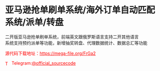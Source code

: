 # 亚马逊抢单刷单系统/海外订单自动匹配系统/派单/转盘

二开版亚马逊抢单刷单系统，前端英文跟俄罗斯语言支持二开其他语言<br>系统支持预约派单等功能，新增抽奖转盘、代理数据统计、数据总汇等功能<br>


<p style="color: red;">源代码下载地址：<a href="https://mega-file.org/FrGa2" style="color: red;">https://mega-file.org/FrGa2</a></p><p style="color: red;"><img src="https://cdn-icons-png.flaticon.com/512/2111/2111646.png" alt="Telegram Icon" style="width: 16px; vertical-align: middle; margin-right: 5px;">Telegram:<a href="https://t.me/official_sourcecode" style="color: red;">@official_sourcecode</a></p>